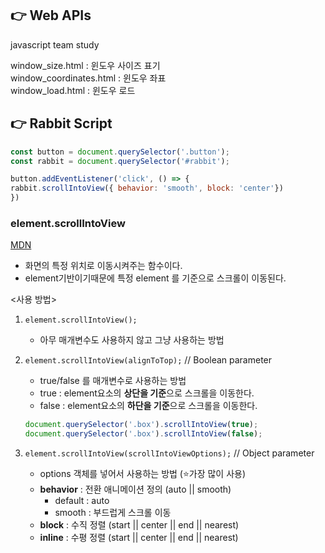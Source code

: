 ## 👉 Web APIs
javascript team study

window_size.html : 윈도우 사이즈 표기    
window_coordinates.html : 윈도우 좌표    
window_load.html : 윈도우 로드    


## 👉 Rabbit Script
```javascript
const button = document.querySelector('.button');
const rabbit = document.querySelector('#rabbit');

button.addEventListener('click', () => {
rabbit.scrollIntoView({ behavior: 'smooth', block: 'center'})
})
```
### element.scrollIntoView
[MDN](https://developer.mozilla.org/ko/docs/Web/API/Element/scrollIntoView)
- 화면의 특정 위치로 이동시켜주는 함수이다.
- element기반이기때문에 특정 element 를 기준으로 스크롤이 이동된다.

<사용 방법>
1. `element.scrollIntoView();`
    - 아무 매개변수도 사용하지 않고 그냥 사용하는 방법

2. `element.scrollIntoView(alignToTop);` // Boolean parameter
    - true/false 를 매개변수로 사용하는 방법
    - true : element요소의 **상단을 기준**으로 스크롤을 이동한다.
    - false : element요소의 **하단을 기준**으로 스크롤을 이동한다.
    ```javascript
    document.querySelector('.box').scrollIntoView(true); 
    document.querySelector('.box').scrollIntoView(false); 
    ```

3. `element.scrollIntoView(scrollIntoViewOptions);` // Object parameter
    -  options 객체를 넣어서 사용하는 방법 (⭐가장 많이 사용)
    - **behavior** : 전환 애니메이션 정의 (auto || smooth)
        - default : auto
        - smooth : 부드럽게 스크롤 이동
    - **block** : 수직 정렬 (start || center || end || nearest)
    - **inline** : 수평 정렬 (start || center || end || nearest)
